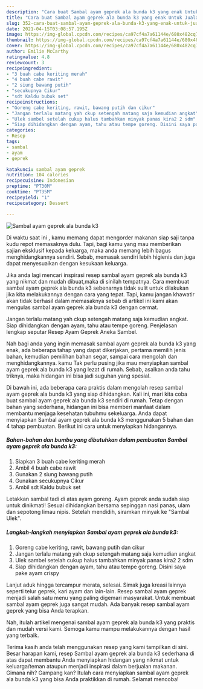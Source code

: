 ```yaml
---
description: "Cara buat Sambal ayam geprek ala bunda k3 yang enak Untuk Jualan"
title: "Cara buat Sambal ayam geprek ala bunda k3 yang enak Untuk Jualan"
slug: 352-cara-buat-sambal-ayam-geprek-ala-bunda-k3-yang-enak-untuk-jualan
date: 2021-04-15T03:08:57.195Z
image: https://img-global.cpcdn.com/recipes/ca97cf4a7a61144e/680x482cq70/sambal-ayam-geprek-ala-bunda-k3-foto-resep-utama.jpg
thumbnail: https://img-global.cpcdn.com/recipes/ca97cf4a7a61144e/680x482cq70/sambal-ayam-geprek-ala-bunda-k3-foto-resep-utama.jpg
cover: https://img-global.cpcdn.com/recipes/ca97cf4a7a61144e/680x482cq70/sambal-ayam-geprek-ala-bunda-k3-foto-resep-utama.jpg
author: Emilie McCarthy
ratingvalue: 4.8
reviewcount: 3
recipeingredient:
- "3 buah cabe keriting merah"
- "4 buah cabe rawit"
- "2 siung bawang putih"
- "secukupnya Cikur"
- "sdt Kaldu bubuk set"
recipeinstructions:
- "Goreng cabe keriting, rawit, bawang putih dan cikur"
- "Jangan terlalu matang yah ckup setengah matang saja kemudian angkat"
- "Ulek sambel setelah cukup halus tambahkan minyak panas kira2 2 sdm"
- "Siap dihidangkan dengan ayam, tahu atau tempe goreng. Disini saya pake ayam crispy"
categories:
- Resep
tags:
- sambal
- ayam
- geprek

katakunci: sambal ayam geprek 
nutrition: 104 calories
recipecuisine: Indonesian
preptime: "PT30M"
cooktime: "PT35M"
recipeyield: "1"
recipecategory: Dessert

---
```



![Sambal ayam geprek ala bunda k3](https://img-global.cpcdn.com/recipes/ca97cf4a7a61144e/680x482cq70/sambal-ayam-geprek-ala-bunda-k3-foto-resep-utama.jpg)

Di waktu  saat ini , kamu memang dapat mengorder makanan siap saji tanpa kudu repot memasaknya dulu. Tapi, bagi kamu yang mau memberikan sajian eksklusif kepada keluarga, maka anda memang lebih bagus menghidangkannya sendiri. Sebab, memasak sendiri lebih higienis dan juga dapat menyesuaikan dengan kesukaan keluarga.

Jika anda lagi mencari inspirasi resep sambal ayam geprek ala bunda k3 yang nikmat dan mudah dibuat,maka di sinilah tempatnya. Cara membuat sambal ayam geprek ala bunda k3  sebenarnya tidak sulit untuk dilakukan jika kita melakukannya dengan cara yang tepat. Tapi, kamu jangan khawatir akan tidak berhasil dalam memasaknya 
sebab di artikel ini kami akan mengulas sambal ayam geprek ala bunda k3 dengan cermat.  

Jangan terlalu matang yah ckup setengah matang saja kemudian angkat. Siap dihidangkan dengan ayam, tahu atau tempe goreng. Penjelasan lengkap seputar Resep Ayam Geprek Aneka Sambel.

Nah bagi anda yang ingin memasak sambal ayam geprek ala bunda k3 yang enak, ada beberapa tahap yang dapat dikerjakan, pertama memilih jenis bahan, kemudian pemilihan bahan segar, sampai cara mengolah dan menghidangkannya. kamu Tak perlu pusing jika mau menyiapkan sambal ayam geprek ala bunda k3 yang lezat di rumah. Sebab, asalkan anda  tahu triknya, maka hidangan ini bisa jadi suguhan yang spesial.

Di bawah ini, ada beberapa cara praktis  dalam mengolah resep sambal ayam geprek ala bunda k3 yang siap dihidangkan. Kali ini, mari kita coba buat sambal ayam geprek ala bunda k3 sendiri di rumah. Tetap dengan bahan yang sederhana, hidangan ini bisa memberi manfaat dalam membantu menjaga kesehatan tubuhmu sekeluarga. Anda dapat menyiapkan Sambal ayam geprek ala bunda k3 menggunakan 5 bahan dan 4 tahap pembuatan. Berikut ini cara untuk menyiapkan hidangannya.

<!--inarticleads1-->

##### Bahan-bahan dan bumbu yang dibutuhkan dalam pembuatan Sambal ayam geprek ala bunda k3:

1. Siapkan 3 buah cabe keriting merah
1. Ambil 4 buah cabe rawit
1. Gunakan 2 siung bawang putih
1. Gunakan secukupnya Cikur
1. Ambil sdt Kaldu bubuk set


Letakkan sambal tadi di atas ayam goreng. Ayam geprek anda sudah siap untuk dinikmati! Sesuai dihidangkan bersama sepinggan nasi panas, ulam dan sepotong limau nipis. Setelah mendidih, siramkan minyak ke &#34;Sambal Ulek&#34;. 

<!--inarticleads2-->

##### Langkah-langkah menyiapkan Sambal ayam geprek ala bunda k3:

1. Goreng cabe keriting, rawit, bawang putih dan cikur
1. Jangan terlalu matang yah ckup setengah matang saja kemudian angkat
1. Ulek sambel setelah cukup halus tambahkan minyak panas kira2 2 sdm
1. Siap dihidangkan dengan ayam, tahu atau tempe goreng. Disini saya pake ayam crispy


Lanjut aduk hingga tercampur merata, selesai. Simak juga kreasi lainnya seperti telur geprek, kari ayam dan lain-lain. Resep sambal ayam geprek menjadi salah satu menu yang paling digemari masyarakat. Untuk membuat sambal ayam geprek juga sangat mudah. Ada banyak resep sambal ayam geprek yang bisa Anda terapkan. 

Nah, itulah artikel mengenai  sambal ayam geprek ala bunda k3  yang praktis dan mudah versi kami. Semoga kamu mampu melakukannya dengan hasil yang terbaik. 

Terima kasih anda telah menggunakan resep yang kami tampilkan di sini. Besar harapan kami, resep  Sambal ayam geprek ala bunda k3 sederhana di atas dapat membantu Anda menyiapkan hidangan yang nikmat untuk keluarga/teman ataupun menjadi inspirasi dalam berjualan makanan. Gimana nih? Gampang kan? Itulah cara menyiapkan sambal ayam geprek ala bunda k3 yang bisa Anda praktikkan di rumah. Selamat mencoba!

